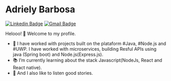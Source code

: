 # Adriely Barbosa

[![Linkedin Badge](https://img.shields.io/badge/-Adriely%20Barbosa-blue?style=flat-square&logo=Linkedin&logoColor=white&link=https://www.linkedin.com/in/adrielynara/)](https://www.linkedin.com/in/adrielynara/)
[![Gmail Badge](https://img.shields.io/badge/adriely.nara@gmail.com-red?style=flat-square&logo=Gmail&logoColor=white&link=mailto:adriely.nara@gmail.com)](mailto:adriely.nara@gmail.com)

Helooo! :rocket: Welcome to my profile. 
- :art: I have worked with projects built on the plataform #Java, #Node.js and #UWP. I have worked with microservices, building Resful APIs using java (Spring boot) and Node.js(Express.js).
- :books: I’m currently learning about the stack Javascript(NodeJs, React and React native).
- :green_heart: And I also like to listen good stories.


<!--
**anfb/anfb** is a ✨ _special_ ✨ repository because its `README.md` (this file) appears on your GitHub profile.

Here are some ideas to get you started:

- 🔭 I’m currently working on ...
- 🌱 I’m currently learning ...
- 👯 I’m looking to collaborate on ...
- 🤔 I’m looking for help with ...
- 💬 Ask me about ...
- 📫 How to reach me: ...
- 😄 Pronouns: ...
- ⚡ Fun fact: ...
-->
